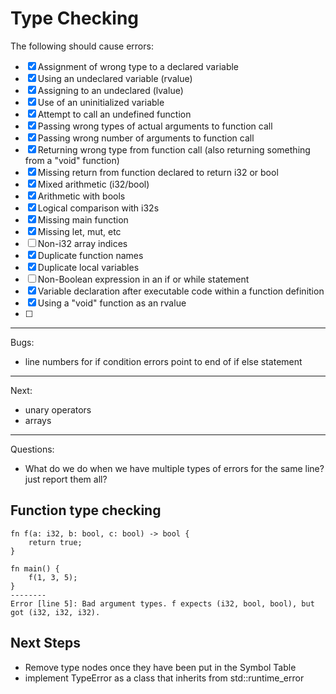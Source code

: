 # Type Checking

The following should cause errors:
- [x] Assignment of wrong type to a declared variable
- [x] Using an undeclared variable (rvalue)
- [x] Assigning to an undeclared (lvalue)
- [x] Use of an uninitialized variable
- [x] Attempt to call an undefined function
- [x] Passing wrong types of actual arguments to function call
- [x] Passing wrong number of arguments to function call
- [x] Returning wrong type from function call (also returning something from a "void" function)
- [x] Missing return from function declared to return i32 or bool
- [x] Mixed arithmetic (i32/bool)
- [x] Arithmetic with bools
- [x] Logical comparison with i32s
- [x] Missing main function
- [x] Missing let, mut, etc
- [ ] Non-i32 array indices
- [x] Duplicate function names
- [x] Duplicate local variables
- [ ] Non-Boolean expression in an if or while statement
- [x] Variable declaration after executable code within a function definition
- [x] Using a "void" function as an rvalue 
- [ ] 

---
Bugs:
- line numbers for if condition errors point to end of if else statement
---
Next:
- unary operators
- arrays

---

Questions:
- What do we do when we have multiple types of errors for the same line? just report them all?

## Function type checking
```
fn f(a: i32, b: bool, c: bool) -> bool {
    return true;
}

fn main() {
    f(1, 3, 5);
}
--------
Error [line 5]: Bad argument types. f expects (i32, bool, bool), but got (i32, i32, i32). 
```


## Next Steps
- Remove type nodes once they have been put in the Symbol Table
- implement TypeError as a class that inherits from std::runtime_error
